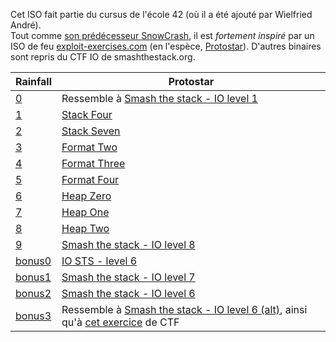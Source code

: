 Cet ISO fait partie du cursus de l'école 42 (où il a été ajouté par Wielfried André).  
Tout comme [son prédécesseur SnowCrash](https://github.com/vischlum/SnowCrash/blob/master/nebula.md), il est *fortement inspiré* par un ISO de feu [exploit-exercises.com](https://web.archive.org/web/20111130020724/http://exploit-exercises.com:80/) (en l'espèce, [Protostar](https://exploit.education/protostar/)). D'autres binaires sont repris du CTF IO de smashthestack.org.

| Rainfall | Protostar |
|----------|-----------|
| [0](./level0/README.md) | Ressemble à [Smash the stack - IO level 1](https://www.greyhat.dk/io-smashthestack-level-01/) |
| [1](./level1/README.md) | [Stack Four](https://exploit.education/protostar/stack-four/) |
| [2](./level2/README.md) | [Stack Seven](https://exploit.education/protostar/stack-seven/) |
| [3](./level3/README.md) | [Format Two](https://exploit.education/protostar/format-two/) |
| [4](./level4/README.md) | [Format Three](https://exploit.education/protostar/format-three/) |
| [5](./level5/README.md) | [Format Four](https://exploit.education/protostar/format-four/) |
| [6](./level6/README.md) | [Heap Zero](https://exploit.education/protostar/heap-zero/) |
| [7](./level7/README.md) | [Heap One](https://exploit.education/protostar/heap-one/) |
| [8](./level8/README.md) | [Heap Two](https://exploit.education/protostar/heap-two/) |
| [9](./level9/README.md) | [Smash the stack - IO level 8](https://www.greyhat.dk/io-smashthestack-level-08/) |
| [bonus0](./bonus0/README.md) | [IO STS - level 6](https://stnly.com/level-6-io-sts/) |
| [bonus1](./bonus1/README.md) | [Smash the stack - IO level 7](https://www.greyhat.dk/io-smashthestack-level-07/) |
| [bonus2](./bonus2/README.md) | [Smash the stack - IO level 6](https://www.greyhat.dk/io-smashthestack-level-06/) |
| [bonus3](./bonus3/README.md) | Ressemble à [Smash the stack - IO level 6 (alt)](https://www.greyhat.dk/io-smashthestack-level-06/), ainsi qu'à [cet exercice](https://security.stackexchange.com/questions/124177/how-can-i-execute-shell-in-this-ctf-exercise) de CTF |